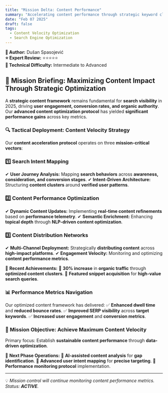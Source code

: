 ```yaml
---
title: "Mission Delta: Content Performance"
summary: "Accelerating content performance through strategic keyword clustering and search intent mapping. Content engagement metrics showing exceptional trajectory."
date: "Feb 07 2025"
draft: false
tags:
  - Content Velocity Optimization
  - Search Engine Optimization
---
```


**👤 Author:** Dušan Spasojević  
**⭐ Expert Review:** ⭐⭐⭐⭐⭐  
**🌟 Technical Difficulty:** Intermediate to Advanced

## 🚀 Mission Briefing: Maximizing Content Impact Through Strategic Optimization

A **strategic content framework** remains fundamental for **search visibility** in 2025, driving **user engagement, conversion rates, and organic authority**. Our **advanced content optimization protocol** has yielded **significant performance gains** across key metrics.

### 🔍 **Tactical Deployment: Content Velocity Strategy**

Our **content acceleration protocol** operates on three **mission-critical vectors**:

### 1️⃣ **Search Intent Mapping**

✔ **User Journey Analysis:** Mapping **search behaviors** across **awareness, consideration, and conversion stages**.
✔ **Intent-Driven Architecture:** Structuring **content clusters** around **verified user patterns**.

### 2️⃣ **Content Performance Optimization**

✔ **Dynamic Content Updates:** Implementing **real-time content refinements** based on **performance telemetry**.
✔ **Semantic Enrichment:** Enhancing **topical depth** through **NLP-driven content optimization**.

### 3️⃣ **Content Distribution Networks**

✔ **Multi-Channel Deployment:** Strategically **distributing content** across **high-impact platforms**.
✔ **Engagement Velocity:** Monitoring and optimizing **content performance metrics**.

🚀 **Recent Achievements:**
📌 **30% increase** in **organic traffic** through **optimized content clusters**.
📌 **Featured snippet acquisition** for **high-value search queries**.

### 📊 **Performance Metrics Navigation**

Our optimized content framework has delivered:
✅ **Enhanced dwell time** and **reduced bounce rates**.
✅ **Improved SERP visibility** across **target keywords**.
✅ **Increased user engagement** and **conversion metrics**.

### 🎯 **Mission Objective: Achieve Maximum Content Velocity**

Primary focus: Establish **sustainable content performance** through **data-driven optimization**.

🚀 **Next Phase Operations:**
🔹 **AI-assisted content analysis** for **gap identification**.
🔹 **Advanced user intent mapping** for **precise targeting**.
🔹 **Performance monitoring protocol** implementation.

---

💡 _Mission control will continue monitoring content performance metrics. Status: **ACTIVE**._
